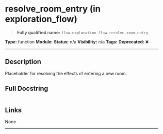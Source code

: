 # resolve_room_entry (in exploration_flow)
> **Fully qualified name:** `flow.exploration_flow.resolve_room_entry`

**Type:** function
**Module:** 
**Status:** n/a
**Visibility:** n/a
**Tags:** 
**Deprecated:** ❌

---

## Description
Placeholder for resolving the effects of entering a new room.

## Full Docstring
```

```

## Links
None

---
